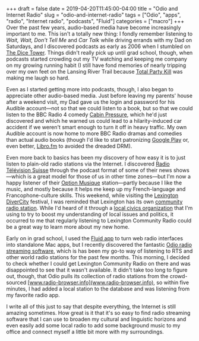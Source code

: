 +++ 
draft = false
date = 2019-04-20T11:45:00-04:00
title = "Odio and Internet Radio"
slug = "odio-and-internet-radio" 
tags = ["Odio", "apps", "radio", "Internet radio", "podcasts", "Fluid"]
categories = ["macro"]
+++
Over the past few years, audio-based media have become increasingly important to me. This isn't a totally new thing: I fondly remember listening to *Wait, Wait, Don't Tell Me* and *Car Talk* while driving errands with my Dad on Saturdays, and I discovered podcasts as early as 2006 when I stumbled on [The Dice Tower](https://www.dicetower.com/). Things didn't really pick up until grad school, though, when podcasts started crowding out my TV watching and keeping me company on my growing running habit (I still have fond memories of nearly tripping over my own feet on the Lansing River Trail because [Total Party Kill](https://www.theincomparable.com/tpk/) was making me laugh so hard. 

Even as I started getting more into podcasts, though, I also began to appreciate other audio-based media. Just before leaving my parents' house after a weekend visit, my Dad gave us the login and password for his Audible account—not so that we could listen to a book, but so that we could listen to the BBC Radio 4 comedy [Cabin Pressure](https://en.wikipedia.org/wiki/Cabin_Pressure_(radio_series)), which he'd just discovered and which he warned us could lead to a hilarity-induced car accident if we weren't smart enough to turn it off in heavy traffic. My own Audible account is now home to more BBC Radio dramas and comedies than actual audio books (though I'd like to start patronizing [Google Play](https://boingboing.net/2018/07/20/dont-restrict-me.html) or, even better, [Libro.fm](https://libro.fm/) to avoided the dreaded DRM). 

Even more back to basics has been my discovery of how easy it is to just listen to plain-old radio stations via the Internet. I discovered [Radio Télévision Suisse](https://en.wikipedia.org/wiki/Radio_T%C3%A9l%C3%A9vision_Suisse) through the podcast format of some of their news shows—which is a great model for those of us in other time zones—but I'm now a happy listener of their [Option Musique](https://en.wikipedia.org/wiki/Option_Musique) station—partly because I like the music, and mostly because it helps me keep up my French-language and Francophone-culture skills. This weekend, while visiting the [Lexington DiverCity](http://divercitylexington.com/) festival, I was reminded that Lexington has its own [community radio station](https://lexingtoncommunityradio.org/). While I'd heard of it through a [local civics organization](https://civiclex.org/) that I'm using to try to boost my understanding of local issues and politics, it occurred to me that regularly listening to Lexington Community Radio could be a great way to learn more about my new home. 

Early on in grad school, I used the [Fluid app](https://fluidapp.com/) to turn web radio interfaces into standalone Mac apps, but I recently discovered the fantastic [Odio radio streaming software](https://www.odio.io/), which is has been my go-to way of listening to RTS and other world radio stations for the past few months. This morning, I decided to check whether I could get Lexington Community Radio on there and was disappointed to see that it wasn't available. It didn't take too long to figure out, though, that Odio pulls its collection of radio stations from the crowd-sourced [www.radio-browser.info](www.radio-browser.info), so within five minutes, I had added a local station to the database and was listening from my favorite radio app. 

I write all of this just to say that despite everything, the Internet is still amazing sometimes. How great is it that it's so easy to find radio streaming software that I can use to broaden my cultural and linguistic horizons and even easily add some local radio to add some background music to my office and connect myself a little bit more with my surroundings.